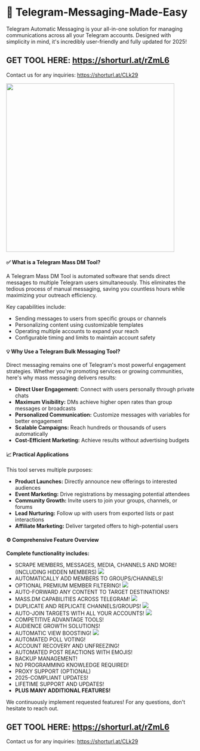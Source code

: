 # 🚀 Telegram-Messaging-Made-Easy

Telegram Automatic Messaging is your all-in-one solution for managing communications across all your Telegram accounts. Designed with simplicity in mind, it's incredibly user-friendly and fully updated for 2025!

## GET TOOL HERE: https://shorturl.at/rZmL6

Contact us for any inquiries: https://shorturl.at/CLk29

<img src='UI1.png' width='450'>

#### ✅ What is a Telegram Mass DM Tool?

A Telegram Mass DM Tool is automated software that sends direct messages to multiple Telegram users simultaneously. This eliminates the tedious process of manual messaging, saving you countless hours while maximizing your outreach efficiency.

Key capabilities include:
- Sending messages to users from specific groups or channels
- Personalizing content using customizable templates
- Operating multiple accounts to expand your reach
- Configurable timing and limits to maintain account safety

#### 💡 Why Use a Telegram Bulk Messaging Tool?

Direct messaging remains one of Telegram's most powerful engagement strategies. Whether you're promoting services or growing communities, here's why mass messaging delivers results:

- **Direct User Engagement:** Connect with users personally through private chats
- **Maximum Visibility:** DMs achieve higher open rates than group messages or broadcasts
- **Personalized Communication:** Customize messages with variables for better engagement
- **Scalable Campaigns:** Reach hundreds or thousands of users automatically
- **Cost-Efficient Marketing:** Achieve results without advertising budgets

#### 📈 Practical Applications

This tool serves multiple purposes:
- **Product Launches:** Directly announce new offerings to interested audiences
- **Event Marketing:** Drive registrations by messaging potential attendees
- **Community Growth:** Invite users to join your groups, channels, or forums
- **Lead Nurturing:** Follow up with users from exported lists or past interactions
- **Affiliate Marketing:** Deliver targeted offers to high-potential users

#### ⚙️ Comprehensive Feature Overview

**Complete functionality includes:**

- SCRAPE MEMBERS, MESSAGES, MEDIA, CHANNELS AND MORE! (INCLUDING HIDDEN MEMBERS)
![](scrap.gif)
- AUTOMATICALLY ADD MEMBERS TO GROUPS/CHANNELS!
- OPTIONAL PREMIUM MEMBER FILTERING!
![](add.gif)
- AUTO-FORWARD ANY CONTENT TO TARGET DESTINATIONS!
- MASS.DM CAPABILITIES ACROSS TELEGRAM!
![](mass.gif)
- DUPLICATE AND REPLICATE CHANNELS/GROUPS!
![](copy.gif)
- AUTO-JOIN TARGETS WITH ALL YOUR ACCOUNTS!
![](join.gif)
- COMPETITIVE ADVANTAGE TOOLS!
- AUDIENCE GROWTH SOLUTIONS!
- AUTOMATIC VIEW BOOSTING!
![](view_post.gif)
- AUTOMATED POLL VOTING!
- ACCOUNT RECOVERY AND UNFREEZING!
- AUTOMATED POST REACTIONS WITH EMOJIS!
- BACKUP MANAGEMENT!
- NO PROGRAMMING KNOWLEDGE REQUIRED!
- PROXY SUPPORT (OPTIONAL)
- 2025-COMPLIANT UPDATES!
- LIFETIME SUPPORT AND UPDATES!
- **PLUS MANY ADDITIONAL FEATURES!**

We continuously implement requested features!
For any questions, don't hesitate to reach out.

## GET TOOL HERE: https://shorturl.at/rZmL6

Contact us for any inquiries: https://shorturl.at/CLk29
